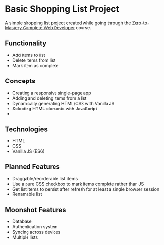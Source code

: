 # Basic Shopping List Project

A simple shopping list project created while going through the [Zero-to-Mastery Complete Web Developer](https://www.udemy.com/course/the-complete-web-developer-zero-to-mastery)  course. 

## Functionality

- Add items to list
- Delete items from list
- Mark item as complete

## Concepts
- Creating a responsive single-page app
- Adding and deleting items from a list
- Dynamically generating HTML/CSS with Vanilla JS
- Selecting HTML elements with JavaScript
- 

## Technologies
- HTML
- CSS
- Vanilla JS (ES6)

## Planned Features
- Draggable/reorderable list items
- Use a pure CSS checkbox to mark items complete rather than JS
- Get list items to persist after refresh for at least a single browser session
- Renamable list

## Moonshot Features
- Database
- Authentication system
- Syncing across devices
- Multiple lists